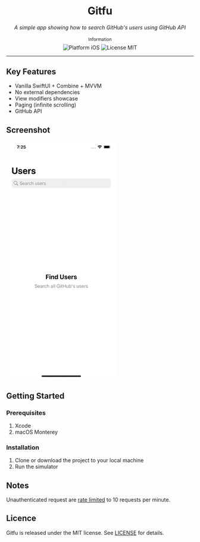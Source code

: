 <div align="center">
    <h1>Gitfu</h1>
    <i>A simple app showing how to search GitHub's users using GitHub API</i>
</div>

<br />

<div align="center">
    <sup>Information</sup>
    <br />
    <img alt="Platform iOS" src="https://img.shields.io/badge/platform-iOS-orange.svg" />
    <img alt="License MIT" src="https://img.shields.io/badge/licence-MIT-brightgreen.svg" />
</div>

---

## Key Features
- Vanilla SwiftUI + Combine + MVVM
- No external dependencies
- View modifiers showcase
- Paging (infinite scrolling)
- GitHub API

## Screenshot
![App Screenshot](./Assets/Mockup.gif)

## Getting Started

### Prerequisites
1. Xcode
1. macOS Monterey

### Installation
1. Clone or download the project to your local machine
2. Run the simulator

## Notes

Unauthenticated request are [rate limited](https://docs.github.com/en/rest/reference/search#rate-limit) to 10 requests per minute.

## Licence
Gitfu is released under the MIT license. See [LICENSE](./LICENSE) for details.
